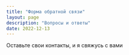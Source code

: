 ```yaml
---
title: "Форма обратной связи"
layout: page
description: "Вопросы и ответы"
date: 2022-12-13
---
```


Оставьте свои контакты, и я свяжусь с вами

<div class="embedsocial-forms-iframe" data-ref="b0a4c2a8a56e4c2bcaf8127f721700e464fa7981" 
    data-widget="true"
    data-width="auto"
    data-height="auto">
</div>

<script>(function(d, s, id){var js; if (d.getElementById(id)) {return;} js = d.createElement(s); js.id = id; js.src = "https://embedsocial.com/cdn/ef.js"; d.getElementsByTagName("head")[0].appendChild(js);}(document, "script", "EmbedSocialFormsScript"));</script>